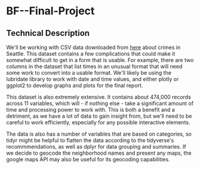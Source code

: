 # BF--Final-Project

## Technical Description

We'll be working with CSV data downloaded from [here](https://data.seattle.gov/Public-Safety/Crime-Data/4fs7-3vj5)
about crimes in Seattle. This dataset contains a few complications that could make it somewhat difficult to get
in a form that is usable. For example, there are two columns in the dataset that list times in an unusual format
that will need some work to convert into a usable format. We'll likely be using the lubridate library to work
with date and time values, and either plotly or ggplot2 to develop graphs and plots for the final report.

This dataset is also extremely extensive. It contains about 474,000 records across 11 variables, which will -
if nothing else - take a significant amount of time and processing power to work with. This is both a benefit
and a detriment, as we have a lot of data to gain insight from, but we'll need to be careful to work efficiently,
especially for any possible interactive elements.

The data is also has a number of variables that are based on categories, so tidyr might be helpful to flatten
the data according to the tidyverse's recommmendations, as well as dplyr for data grouping and summaries. If 
we decide to geocode the neighborhood names and present any maps, the google maps API may also be useful
for its geocoding capabilities. 

